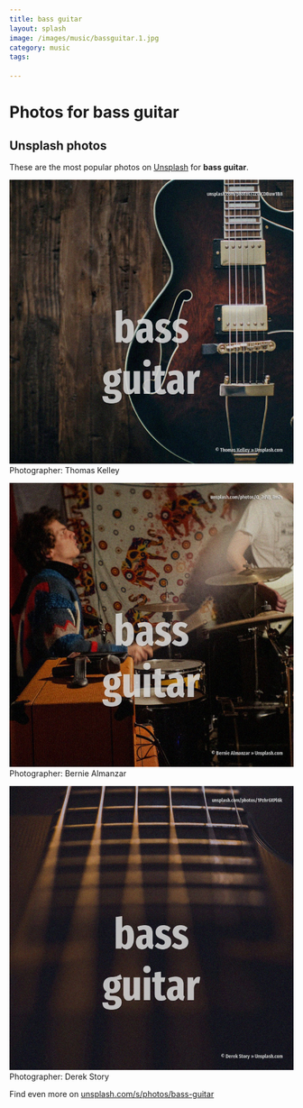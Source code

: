 ```yaml
---
title: bass guitar
layout: splash
image: /images/music/bassguitar.1.jpg
category: music
tags:

---
```

# Photos for bass guitar
 
## Unsplash photos
These are the most popular photos on [Unsplash](https://unsplash.com) for **bass guitar**.
 
![bass guitar](/images/music/bassguitar.1.jpg)
Photographer:  Thomas Kelley
 
![bass guitar](/images/music/bassguitar.2.jpg)
Photographer:  Bernie Almanzar
 
![bass guitar](/images/music/bassguitar.3.jpg)
Photographer:  Derek Story
 
Find even more on [unsplash.com/s/photos/bass-guitar](https://unsplash.com/s/photos/bass-guitar)
 
